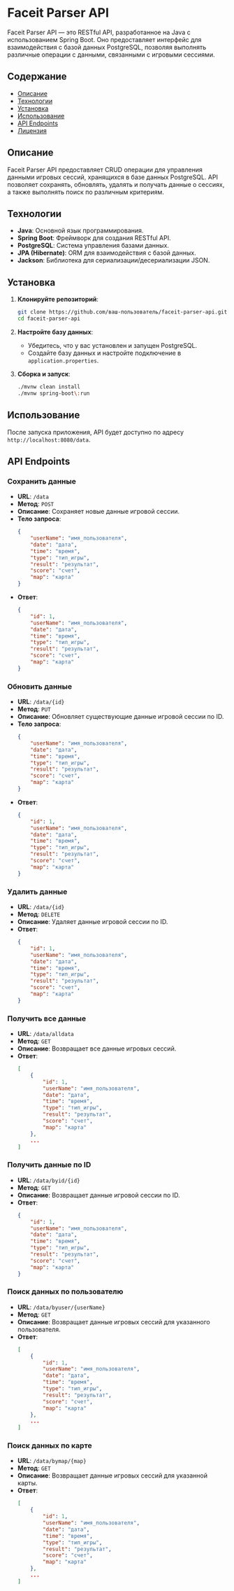 # Faceit Parser API

Faceit Parser API — это RESTful API, разработанное на Java с использованием Spring Boot. Оно предоставляет интерфейс для взаимодействия с базой данных PostgreSQL, позволяя выполнять различные операции с данными, связанными с игровыми сессиями.

## Содержание

- [Описание](#описание)
- [Технологии](#технологии)
- [Установка](#установка)
- [Использование](#использование)
- [API Endpoints](#api-endpoints)
- [Лицензия](#лицензия)

## Описание

Faceit Parser API предоставляет CRUD операции для управления данными игровых сессий, хранящихся в базе данных PostgreSQL. API позволяет сохранять, обновлять, удалять и получать данные о сессиях, а также выполнять поиск по различным критериям.

## Технологии

- **Java**: Основной язык программирования.
- **Spring Boot**: Фреймворк для создания RESTful API.
- **PostgreSQL**: Система управления базами данных.
- **JPA (Hibernate)**: ORM для взаимодействия с базой данных.
- **Jackson**: Библиотека для сериализации/десериализации JSON.

## Установка

1. **Клонируйте репозиторий**:
    ```sh
    git clone https://github.com/ваш-пользователь/faceit-parser-api.git
    cd faceit-parser-api
    ```

2. **Настройте базу данных**:
    - Убедитесь, что у вас установлен и запущен PostgreSQL.
    - Создайте базу данных и настройте подключение в `application.properties`.

3. **Сборка и запуск**:
    ```sh
    ./mvnw clean install
    ./mvnw spring-boot\:run
    ```

## Использование

После запуска приложения, API будет доступно по адресу `http://localhost:8080/data`.

## API Endpoints

### Сохранить данные

- **URL**: `/data`
- **Метод**: `POST`
- **Описание**: Сохраняет новые данные игровой сессии.
- **Тело запроса**:
    ```json
    {
        "userName": "имя_пользователя",
        "date": "дата",
        "time": "время",
        "type": "тип_игры",
        "result": "результат",
        "score": "счет",
        "map": "карта"
    }
    ```
- **Ответ**:
    ```json
    {
        "id": 1,
        "userName": "имя_пользователя",
        "date": "дата",
        "time": "время",
        "type": "тип_игры",
        "result": "результат",
        "score": "счет",
        "map": "карта"
    }
    ```

### Обновить данные

- **URL**: `/data/{id}`
- **Метод**: `PUT`
- **Описание**: Обновляет существующие данные игровой сессии по ID.
- **Тело запроса**:
    ```json
    {
        "userName": "имя_пользователя",
        "date": "дата",
        "time": "время",
        "type": "тип_игры",
        "result": "результат",
        "score": "счет",
        "map": "карта"
    }
    ```
- **Ответ**:
    ```json
    {
        "id": 1,
        "userName": "имя_пользователя",
        "date": "дата",
        "time": "время",
        "type": "тип_игры",
        "result": "результат",
        "score": "счет",
        "map": "карта"
    }
    ```

### Удалить данные

- **URL**: `/data/{id}`
- **Метод**: `DELETE`
- **Описание**: Удаляет данные игровой сессии по ID.
- **Ответ**:
    ```json
    {
        "id": 1,
        "userName": "имя_пользователя",
        "date": "дата",
        "time": "время",
        "type": "тип_игры",
        "result": "результат",
        "score": "счет",
        "map": "карта"
    }
    ```

### Получить все данные

- **URL**: `/data/alldata`
- **Метод**: `GET`
- **Описание**: Возвращает все данные игровых сессий.
- **Ответ**:
    ```json
    [
        {
            "id": 1,
            "userName": "имя_пользователя",
            "date": "дата",
            "time": "время",
            "type": "тип_игры",
            "result": "результат",
            "score": "счет",
            "map": "карта"
        },
        ...
    ]
    ```

### Получить данные по ID

- **URL**: `/data/byid/{id}`
- **Метод**: `GET`
- **Описание**: Возвращает данные игровой сессии по ID.
- **Ответ**:
    ```json
    {
        "id": 1,
        "userName": "имя_пользователя",
        "date": "дата",
        "time": "время",
        "type": "тип_игры",
        "result": "результат",
        "score": "счет",
        "map": "карта"
    }
    ```

### Поиск данных по пользователю

- **URL**: `/data/byuser/{userName}`
- **Метод**: `GET`
- **Описание**: Возвращает данные игровых сессий для указанного пользователя.
- **Ответ**:
    ```json
    [
        {
            "id": 1,
            "userName": "имя_пользователя",
            "date": "дата",
            "time": "время",
            "type": "тип_игры",
            "result": "результат",
            "score": "счет",
            "map": "карта"
        },
        ...
    ]
    ```

### Поиск данных по карте

- **URL**: `/data/bymap/{map}`
- **Метод**: `GET`
- **Описание**: Возвращает данные игровых сессий для указанной карты.
- **Ответ**:
    ```json
    [
        {
            "id": 1,
            "userName": "имя_пользователя",
            "date": "дата",
            "time": "время",
            "type": "тип_игры",
            "result": "результат",
            "score": "счет",
            "map": "карта"
        },
        ...
    ]
    ```

